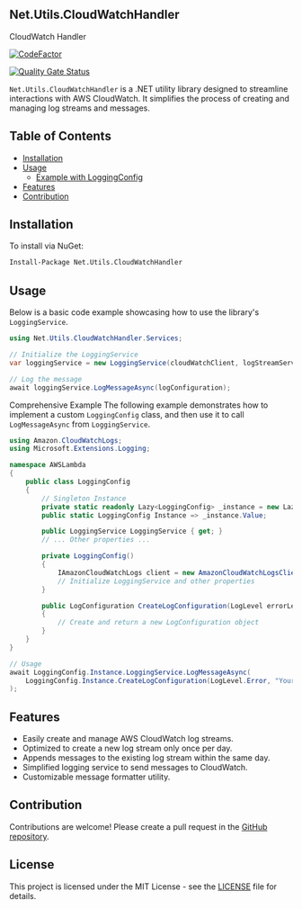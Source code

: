 ## Net.Utils.CloudWatchHandler
CloudWatch Handler

[![CodeFactor](https://www.codefactor.io/repository/github/the-poolz/net.utils.cloudwatchhandler/badge)](https://www.codefactor.io/repository/github/the-poolz/net.utils.cloudwatchhandler)

[![Quality Gate Status](https://sonarcloud.io/api/project_badges/measure?project=The-Poolz_Net.Utils.CloudWatchHandler&metric=alert_status)](https://sonarcloud.io/summary/new_code?id=The-Poolz_Net.Utils.CloudWatchHandler)

`Net.Utils.CloudWatchHandler` is a .NET utility library designed to streamline interactions with AWS CloudWatch. It simplifies the process of creating and managing log streams and messages.

## Table of Contents
- [Installation](#installation)
- [Usage](#usage)
  - [Example with LoggingConfig](#example-with-loggingconfig)
- [Features](#features)
- [Contribution](#contribution)

## Installation

To install via NuGet:

```bash
Install-Package Net.Utils.CloudWatchHandler
```

## Usage
Below is a basic code example showcasing how to use the library's `LoggingService`.

```csharp
using Net.Utils.CloudWatchHandler.Services;

// Initialize the LoggingService
var loggingService = new LoggingService(cloudWatchClient, logStreamService);

// Log the message
await loggingService.LogMessageAsync(logConfiguration);
```
Comprehensive Example
The following example demonstrates how to implement a custom `LoggingConfig` class, and then use it to call `LogMessageAsync` from `LoggingService`.

```csharp
using Amazon.CloudWatchLogs;
using Microsoft.Extensions.Logging;

namespace AWSLambda
{
    public class LoggingConfig
    {
        // Singleton Instance
        private static readonly Lazy<LoggingConfig> _instance = new Lazy<LoggingConfig>(() => new LoggingConfig());
        public static LoggingConfig Instance => _instance.Value;

        public LoggingService LoggingService { get; }
        // ... Other properties ...

        private LoggingConfig()
        {
            IAmazonCloudWatchLogs client = new AmazonCloudWatchLogsClient();
            // Initialize LoggingService and other properties
        }

        public LogConfiguration CreateLogConfiguration(LogLevel errorLevel, string message, string applicationName)
        {
            // Create and return a new LogConfiguration object
        }
    }
}

// Usage
await LoggingConfig.Instance.LoggingService.LogMessageAsync(
    LoggingConfig.Instance.CreateLogConfiguration(LogLevel.Error, "Your Error Message", "Your Application Name")
);
```

## Features

- Easily create and manage AWS CloudWatch log streams.
- Optimized to create a new log stream only once per day.
- Appends messages to the existing log stream within the same day.
- Simplified logging service to send messages to CloudWatch.
- Customizable message formatter utility.

## Contribution

Contributions are welcome! Please create a pull request in the [GitHub repository](https://github.com/The-Poolz/Net.Utils.CloudWatchHandler/tree/master).

## License

This project is licensed under the MIT License - see the [LICENSE](LICENSE) file for details.
